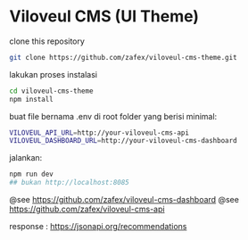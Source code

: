 
# Viloveul CMS (UI Theme)

clone this repository
```bash
git clone https://github.com/zafex/viloveul-cms-theme.git
```
lakukan proses instalasi
```bash
cd viloveul-cms-theme
npm install
```
buat file bernama .env di root folder yang berisi minimal:
```bash
VILOVEUL_API_URL=http://your-viloveul-cms-api
VILOVEUL_DASHBOARD_URL=http://your-viloveul-cms-dashboard
```
jalankan:
```bash
npm run dev
## bukan http://localhost:8085
```

@see https://github.com/zafex/viloveul-cms-dashboard
@see https://github.com/zafex/viloveul-cms-api

response : https://jsonapi.org/recommendations